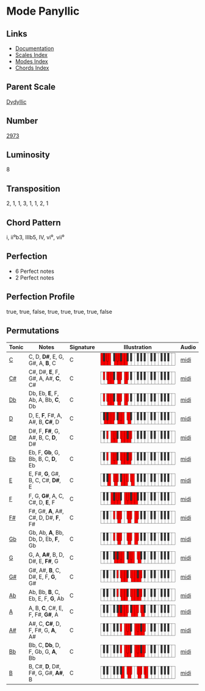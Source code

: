 # Mode Panyllic

## Links

- [Documentation](README.md)
- [Scales Index](Scales.md)
- [Modes Index](Modes.md)
- [Chords Index](Chords.md)

## Parent Scale

[Dydyllic](ScaleDydyllic.md)

## Number

[2973](https://ianring.com/musictheory/scales/2973)

## Luminosity

8

## Transposition

2, 1, 1, 3, 1, 1, 2, 1

## Chord Pattern

i, ii⁰b3, IIIb5, IV, vi⁰, vii⁰

## Perfection

- 6 Perfect notes
- 2 Perfect notes

## Perfection Profile

true, true, false, true, true, true, true, false

## Permutations

| Tonic | Notes | Signature | Illustration | Audio |
|-------|-------|-----------|--------------|-------|
| [C](ModeCNaturalPanyllic.md) | C, D, **D#**, E, G, G#, A, **B**, C | C | ![CNaturalPanyllic](ModeCNaturalPanyllic.png) | [midi](https://github.com/edipermadi/music/blob/main/docs/ModeCNaturalPanyllic.mid?raw=true) |
| [C#](ModeCSharpPanyllic.md) | C#, D#, **E**, F, G#, A, A#, **C**, C# | C | ![CSharpPanyllic](ModeCSharpPanyllic.png) | [midi](https://github.com/edipermadi/music/blob/main/docs/ModeCSharpPanyllic.mid?raw=true) |
| [Db](ModeDFlatPanyllic.md) | Db, Eb, **E**, F, Ab, A, Bb, **C**, Db | C | ![DFlatPanyllic](ModeDFlatPanyllic.png) | [midi](https://github.com/edipermadi/music/blob/main/docs/ModeDFlatPanyllic.mid?raw=true) |
| [D](ModeDNaturalPanyllic.md) | D, E, **F**, F#, A, A#, B, **C#**, D | C | ![DNaturalPanyllic](ModeDNaturalPanyllic.png) | [midi](https://github.com/edipermadi/music/blob/main/docs/ModeDNaturalPanyllic.mid?raw=true) |
| [D#](ModeDSharpPanyllic.md) | D#, F, **F#**, G, A#, B, C, **D**, D# | C | ![DSharpPanyllic](ModeDSharpPanyllic.png) | [midi](https://github.com/edipermadi/music/blob/main/docs/ModeDSharpPanyllic.mid?raw=true) |
| [Eb](ModeEFlatPanyllic.md) | Eb, F, **Gb**, G, Bb, B, C, **D**, Eb | C | ![EFlatPanyllic](ModeEFlatPanyllic.png) | [midi](https://github.com/edipermadi/music/blob/main/docs/ModeEFlatPanyllic.mid?raw=true) |
| [E](ModeENaturalPanyllic.md) | E, F#, **G**, G#, B, C, C#, **D#**, E | C | ![ENaturalPanyllic](ModeENaturalPanyllic.png) | [midi](https://github.com/edipermadi/music/blob/main/docs/ModeENaturalPanyllic.mid?raw=true) |
| [F](ModeFNaturalPanyllic.md) | F, G, **G#**, A, C, C#, D, **E**, F | C | ![FNaturalPanyllic](ModeFNaturalPanyllic.png) | [midi](https://github.com/edipermadi/music/blob/main/docs/ModeFNaturalPanyllic.mid?raw=true) |
| [F#](ModeFSharpPanyllic.md) | F#, G#, **A**, A#, C#, D, D#, **F**, F# | C | ![FSharpPanyllic](ModeFSharpPanyllic.png) | [midi](https://github.com/edipermadi/music/blob/main/docs/ModeFSharpPanyllic.mid?raw=true) |
| [Gb](ModeGFlatPanyllic.md) | Gb, Ab, **A**, Bb, Db, D, Eb, **F**, Gb | C | ![GFlatPanyllic](ModeGFlatPanyllic.png) | [midi](https://github.com/edipermadi/music/blob/main/docs/ModeGFlatPanyllic.mid?raw=true) |
| [G](ModeGNaturalPanyllic.md) | G, A, **A#**, B, D, D#, E, **F#**, G | C | ![GNaturalPanyllic](ModeGNaturalPanyllic.png) | [midi](https://github.com/edipermadi/music/blob/main/docs/ModeGNaturalPanyllic.mid?raw=true) |
| [G#](ModeGSharpPanyllic.md) | G#, A#, **B**, C, D#, E, F, **G**, G# | C | ![GSharpPanyllic](ModeGSharpPanyllic.png) | [midi](https://github.com/edipermadi/music/blob/main/docs/ModeGSharpPanyllic.mid?raw=true) |
| [Ab](ModeAFlatPanyllic.md) | Ab, Bb, **B**, C, Eb, E, F, **G**, Ab | C | ![AFlatPanyllic](ModeAFlatPanyllic.png) | [midi](https://github.com/edipermadi/music/blob/main/docs/ModeAFlatPanyllic.mid?raw=true) |
| [A](ModeANaturalPanyllic.md) | A, B, **C**, C#, E, F, F#, **G#**, A | C | ![ANaturalPanyllic](ModeANaturalPanyllic.png) | [midi](https://github.com/edipermadi/music/blob/main/docs/ModeANaturalPanyllic.mid?raw=true) |
| [A#](ModeASharpPanyllic.md) | A#, C, **C#**, D, F, F#, G, **A**, A# | C | ![ASharpPanyllic](ModeASharpPanyllic.png) | [midi](https://github.com/edipermadi/music/blob/main/docs/ModeASharpPanyllic.mid?raw=true) |
| [Bb](ModeBFlatPanyllic.md) | Bb, C, **Db**, D, F, Gb, G, **A**, Bb | C | ![BFlatPanyllic](ModeBFlatPanyllic.png) | [midi](https://github.com/edipermadi/music/blob/main/docs/ModeBFlatPanyllic.mid?raw=true) |
| [B](ModeBNaturalPanyllic.md) | B, C#, **D**, D#, F#, G, G#, **A#**, B | C | ![BNaturalPanyllic](ModeBNaturalPanyllic.png) | [midi](https://github.com/edipermadi/music/blob/main/docs/ModeBNaturalPanyllic.mid?raw=true) |
